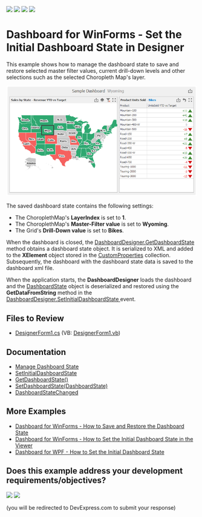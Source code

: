 <!-- default badges list -->
![](https://img.shields.io/endpoint?url=https://codecentral.devexpress.com/api/v1/VersionRange/190746597/20.1.3%2B)
[![](https://img.shields.io/badge/Open_in_DevExpress_Support_Center-FF7200?style=flat-square&logo=DevExpress&logoColor=white)](https://supportcenter.devexpress.com/ticket/details/T828682)
[![](https://img.shields.io/badge/📖_How_to_use_DevExpress_Examples-e9f6fc?style=flat-square)](https://docs.devexpress.com/GeneralInformation/403183)
[![](https://img.shields.io/badge/💬_Leave_Feedback-feecdd?style=flat-square)](#does-this-example-address-your-development-requirementsobjectives)
<!-- default badges end -->
# Dashboard for WinForms - Set the Initial Dashboard State in Designer

This example shows how to manage the dashboard state to save and restore selected master filter values, current drill-down levels and other selections such as the selected Choropleth Map's layer.

![](/image.png)

The saved dashboard state contains the following settings:

- The ChoroplethMap's **LayerIndex** is set to **1**.
- The ChoroplethMap's **Master-Filter value** is set to **Wyoming**.
- The Grid's **Drill-Down value** is set to **Bikes**.

When the dashboard is closed, the [DashboardDesigner.GetDashboardState](https://docs.devexpress.com/Dashboard/DevExpress.DashboardWin.DashboardDesigner.GetDashboardState) method obtains a dashboard state object. It is serialized to XML and added to the **XElement** object stored in the [CustomProperties](https://docs.devexpress.com/Dashboard/DevExpress.DashboardCommon.Dashboard.CustomProperties) collection. Subsequently, the dashboard with the dashboard state data is saved to the dashboard xml file.

When the application starts, the **DashboardDesigner** loads the dashboard and the [DashboardState](https://docs.devexpress.com/Dashboard/DevExpress.DashboardCommon.DashboardState) object is deserialized and restored using the **GetDataFromString** method in the [DashboardDesigner.SetInitialDashboardState ](https://docs.devexpress.com/Dashboard/DevExpress.DashboardWin.DashboardDesigner.SetInitialDashboardState) event.

## Files to Review

* [DesignerForm1.cs](./CS/WinDesignerDashboardState/DesignerForm1.cs) (VB: [DesignerForm1.vb](./VB/WinDesignerDashboardState/DesignerForm1.vb))

## Documentation

* [Manage Dashboard State](https://docs.devexpress.com/Dashboard/400730)
* [SetInitialDashboardState](https://docs.devexpress.com/Dashboard/DevExpress.DashboardWin.DashboardDesigner.SetInitialDashboardState)
* [GetDashboardState()](https://docs.devexpress.com/Dashboard/DevExpress.DashboardWin.DashboardDesigner.GetDashboardState)
* [SetDashboardState(DashboardState)](https://docs.devexpress.com/Dashboard/DevExpress.DashboardWin.DashboardDesigner.SetDashboardState(DevExpress.DashboardCommon.DashboardState))
* [DashboardStateChanged](https://docs.devexpress.com/Dashboard/DevExpress.DashboardWin.DashboardDesigner.SetDashboardState(DevExpress.DashboardCommon.DashboardState))

## More Examples

* [Dashboard for WinForms - How to Save and Restore the Dashboard State](https://github.com/DevExpress-Examples/winforms-dashboard-save-restore-dashboard-state)
* [Dashboard for WinForms - How to Set the Initial Dashboard State in the Viewer](https://github.com/DevExpress-Examples/winforms-viewer-save-and-apply-dashboard-state)
* [Dashboard for WPF - How to Set the Initial Dashboard State](https://github.com/DevExpress-Examples/wpf-dashboard-how-to-set-initial-dashboard-state)
<!-- feedback -->
## Does this example address your development requirements/objectives?

[<img src="https://www.devexpress.com/support/examples/i/yes-button.svg"/>](https://www.devexpress.com/support/examples/survey.xml?utm_source=github&utm_campaign=winforms-designer-save-and-apply-dashboard-state&~~~was_helpful=yes) [<img src="https://www.devexpress.com/support/examples/i/no-button.svg"/>](https://www.devexpress.com/support/examples/survey.xml?utm_source=github&utm_campaign=winforms-designer-save-and-apply-dashboard-state&~~~was_helpful=no)

(you will be redirected to DevExpress.com to submit your response)
<!-- feedback end -->
